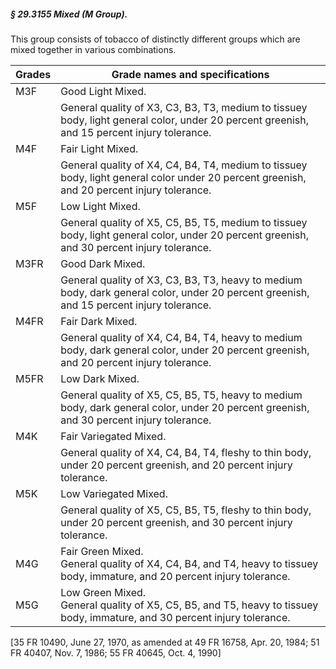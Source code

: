##### § 29.3155 Mixed (M Group). #####

This group consists of tobacco of distinctly different groups which are mixed together in various combinations.

|Grades|                                                       Grade names and specifications                                                       |
|------|--------------------------------------------------------------------------------------------------------------------------------------------|
| M3F  |                                                             Good Light Mixed.                                                              |
|      | General quality of X3, C3, B3, T3, medium to tissuey body, light general color, under 20 percent greenish, and 15 percent injury tolerance.|
| M4F  |                                                             Fair Light Mixed.                                                              |
|      | General quality of X4, C4, B4, T4, medium to tissuey body, light general color under 20 percent greenish, and 20 percent injury tolerance. |
| M5F  |                                                              Low Light Mixed.                                                              |
|      | General quality of X5, C5, B5, T5, medium to tissuey body, light general color, under 20 percent greenish, and 30 percent injury tolerance.|
| M3FR |                                                              Good Dark Mixed.                                                              |
|      |  General quality of X3, C3, B3, T3, heavy to medium body, dark general color, under 20 percent greenish, and 15 percent injury tolerance.  |
| M4FR |                                                              Fair Dark Mixed.                                                              |
|      |  General quality of X4, C4, B4, T4, heavy to medium body, dark general color, under 20 percent greenish, and 20 percent injury tolerance.  |
| M5FR |                                                              Low Dark Mixed.                                                               |
|      |  General quality of X5, C5, B5, T5, heavy to medium body, dark general color, under 20 percent greenish, and 30 percent injury tolerance.  |
| M4K  |                                                           Fair Variegated Mixed.                                                           |
|      |             General quality of X4, C4, B4, T4, fleshy to thin body, under 20 percent greenish, and 20 percent injury tolerance.            |
| M5K  |                                                           Low Variegated Mixed.                                                            |
|      |             General quality of X5, C5, B5, T5, fleshy to thin body, under 20 percent greenish, and 30 percent injury tolerance.            |
| M4G  |      Fair Green Mixed.  <br/>General quality of X4, C4, B4, and T4, heavy to tissuey body, immature, and 20 percent injury tolerance.      |
| M5G  |      Low Green Mixed.  <br/>General quality of X5, C5, B5, and T5, heavy to tissuey body, immature, and 30 percent injury tolerance.       |

[35 FR 10490, June 27, 1970, as amended at 49 FR 16758, Apr. 20, 1984; 51 FR 40407, Nov. 7, 1986; 55 FR 40645, Oct. 4, 1990]